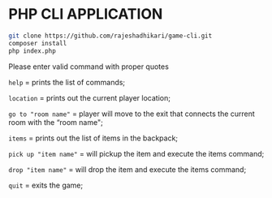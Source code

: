 # PHP CLI APPLICATION
```sh
git clone https://github.com/rajeshadhikari/game-cli.git
composer install
php index.php
```

Please enter valid command with proper quotes

`help`                = prints the list of commands;

`location`            = prints out the current player location;

`go to "room name"`   = player will move to the exit that connects the current room with the “room name";

`items`               = prints out the list of items in the backpack;

`pick up "item name"` = will pickup the item and execute the items command;

`drop "item name"`    = will drop the item and execute the items command;

`quit`                = exits the game;     
